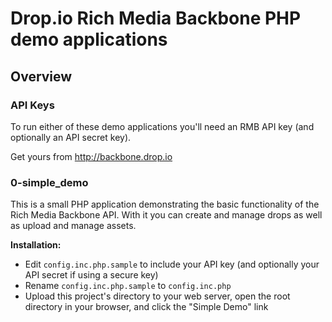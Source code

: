# Drop.io Rich Media Backbone PHP demo applications

## Overview

### API Keys

To run either of these demo applications you'll need an RMB API key (and optionally an API secret key). 

Get yours from <http://backbone.drop.io>

### 0-simple_demo

This is a small PHP application demonstrating the basic functionality of the Rich Media Backbone API. With it you can create and manage drops as well as upload and manage assets.

**Installation:**

* Edit `config.inc.php.sample` to include your API key (and optionally your API secret if using a secure key)
* Rename `config.inc.php.sample` to `config.inc.php`
* Upload this project's directory to your web server, open the root directory in your browser, and click the "Simple Demo" link